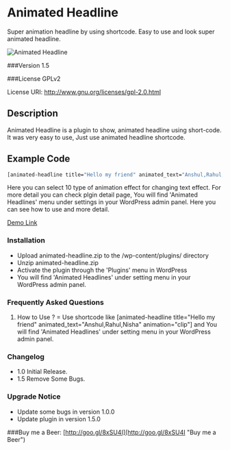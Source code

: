 # Animated Headline
Super animation headline by using shortcode. Easy to use and look super animated headline.

![Animated Headline]({{site.baseurl}}/http://plugins.svn.wordpress.org/animated-headline/assets/banner-772x250.jpg)

###Version
1.5

###License
GPLv2

License URI: http://www.gnu.org/licenses/gpl-2.0.html

###  

## Description
Animated Headline is a plugin to show, animated headline using short-code. It was very easy to use, Just use animated headline shortcode. 

## Example Code
```sh
[animated-headline title="Hello my friend" animated_text="Anshul,Rahul,Nisha" animation="clip"]
```

Here you can select 10 type of animation effect for changing text effect. For more detail you can check plgin detail page, You will find 'Animated Headlines' menu under settings in your WordPress admin panel. Here you can see how to use and more detail.

[Demo Link](http://www.anshullabs.host-ed.me/animated-headline/ "Demo")

### Installation
- Upload animated-headline.zip to the /wp-content/plugins/ directory
- Unzip animated-headline.zip
- Activate the plugin through the 'Plugins' menu in WordPress
- You will find 'Animated Headlines' under setting menu in your WordPress admin panel.


### Frequently Asked Questions
1) How to Use ? =
Use shortcode like [animated-headline title="Hello my friend" animated_text="Anshul,Rahul,Nisha" animation="clip"]
and You will find 'Animated Headlines' under setting menu in your WordPress admin panel.


### Changelog
- 1.0 Initial Release.
- 1.5 Remove Some Bugs.

### Upgrade Notice
- Update some bugs in version 1.0.0
- Update plugin in version 1.5.0

###Buy me a Beer: 
[http://goo.gl/8xSU4I](http://goo.gl/8xSU4I "Buy me a Beer")

